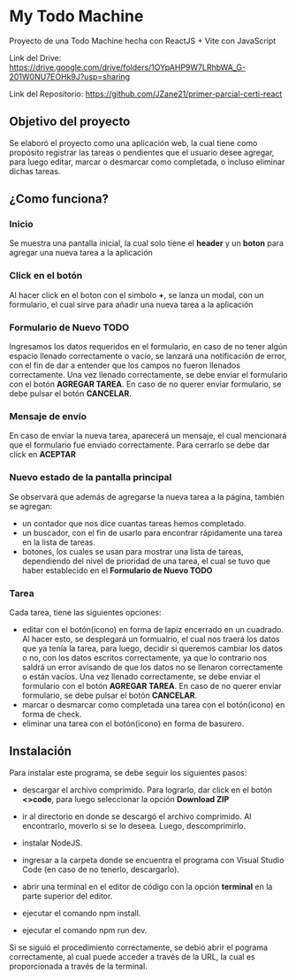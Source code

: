 # My Todo Machine

Proyecto de una Todo Machine hecha con ReactJS + Vite con JavaScript

Link del Drive: https://drive.google.com/drive/folders/1OYpAHP9W7LRhbWA_G-201W0NU7EOHk9J?usp=sharing

Link del Repositorio: https://github.com/JZane21/primer-parcial-certi-react

## Objetivo del proyecto

Se elaboró el proyecto como una aplicación web, la cual tiene como propósito registrar las tareas o pendientes que el usuario desee agregar, para luego editar, marcar o desmarcar como completada, o incluso eliminar dichas tareas.

## ¿Como funciona?

### Inicio

Se muestra una pantalla inicial, la cual solo tiene el **header** y un **boton** para agregar una nueva tarea a la aplicación

### Click en el botón

Al hacer click en el boton con el simbolo **+**, se lanza un modal, con un formulario, el cual sirve para añadir una nueva tarea a la aplicación

### Formulario de Nuevo TODO

Ingresamos los datos requeridos en el formulario, en caso de no tener algún espacio llenado correctamente o vacío, se lanzará una notificación de error, con el fin de dar a entender que los campos no fueron llenados correctamente. Una vez llenado correctamente, se debe enviar el formulario con el botón **AGREGAR TAREA**. En caso de no querer enviar formulario, se debe pulsar el botón **CANCELAR**.

### Mensaje de envío

En caso de enviar la nueva tarea, aparecerá un mensaje, el cual mencionará que el formulario fue enviado correctamente. Para cerrarlo se debe dar click en **ACEPTAR**

### Nuevo estado de la pantalla principal

Se observará que además de agregarse la nueva tarea a la página, también se agregan:
* un contador que nos dice cuantas tareas hemos completado.
* un buscador, con el fin de usarlo para encontrar rápidamente una tarea en la lista de tareas.
* botones, los cuales se usan para mostrar una lista de tareas, dependiendo del nivel de prioridad de una tarea, el cual se tuvo que haber establecido en el **Formulario de Nuevo TODO**

### Tarea

Cada tarea, tiene las siguientes opciones:

* editar con el botón(icono) en forma de lapiz encerrado en un cuadrado. Al hacer esto, se desplegará un formualrio, el cual nos traerá los datos que ya tenía la tarea, para luego, decidir si queremos cambiar los datos o no, con los datos escritos correctamente, ya que lo contrario nos saldrá un error avisando de que los datos no se llenaron correctamente o están vacíos. Una vez llenado correctamente, se debe enviar el formulario con el botón **AGREGAR TAREA**. En caso de no querer enviar formulario, se debe pulsar el botón **CANCELAR**.
* marcar o desmarcar como completada una tarea con el botón(icono) en forma de check.
* eliminar una tarea con el botón(icono) en forma de basurero.

## Instalación

Para instalar este programa, se debe seguir los siguientes pasos:

* descargar el archivo comprimido. Para lograrlo, dar click en el botón **<>code**, para luego seleccionar la opción **Download ZIP**

* ir al directorio en donde se descargó el archivo comprimido. Al encontrarlo, moverlo si se lo deseea. Luego, descomprimirlo.

* instalar NodeJS.

* ingresar a la carpeta donde se encuentra el programa con Visual Studio Code (en caso de no tenerlo, descargarlo).

* abrir una terminal en el editor de código con la opción **terminal** en la parte superior del editor.

* ejecutar el comando npm install.

* ejecutar el comando npm run dev.

Si se siguió el procedimiento correctamente, se debió abrir el pograma correctamente, al cual puede acceder a través de la URL, la cual es proporcionada a través de la terminal.
